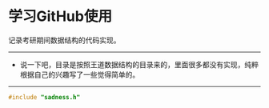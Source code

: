 # 学习GitHub使用
记录考研期间数据结构的代码实现。
***
* 说一下吧，目录是按照王道数据结构的目录来的，里面很多都没有实现，纯粹根据自己的兴趣写了一些觉得简单的。
***
```c++
#include "sadness.h"
```